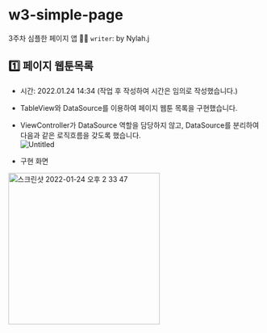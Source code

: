 # w3-simple-page
3주차 심플한 페이지 앱
:woman_technologist: `writer`: by Nylah.j

## :one: 페이지 웹툰목록
- 시간: 2022.01.24 14:34 (작업 후 작성하여 시간은 임의로 작성했습니다.)
- TableView와 DataSource를 이용하여 페이지 웹툰 목록을 구현했습니다.
- ViewController가 DataSource 역할을 담당하지 않고, DataSource를 분리하여 다음과 같은 로직흐름을 갖도록 했습니다.  
![Untitled](https://user-images.githubusercontent.com/95729679/150727433-9453ec77-a160-450e-8108-ad6411ac2764.png)

- 구현 화면  
<img width="300" alt="스크린샷 2022-01-24 오후 2 33 47" src="https://user-images.githubusercontent.com/95729679/150727514-bb86b2a9-b9bc-486b-860d-637261b2cba6.png">

